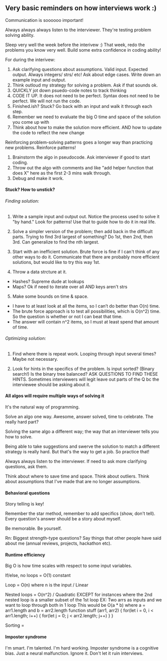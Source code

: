 
## Very basic reminders on how interviews work :) 

Communication is soooooo important! 

Always always always listen to the interviewer. They're testing problem solving ability. 

Sleep very well the week before the interivew :) 
That week, redo the problems you know very well. Build some extra confidence in coding ability! 


For during the interivew:
1. Ask clarifying questions about assumptions. Valid input. Expected output. Always integers/ strs/ etc! Ask about edge cases. Write down an example input and output. 
2. Think outloud my strategy for solving a problem. Ask if that sounds ok. 
3. QUICKLY jot down psuedo-code notes to track thinking 
4. CODE IT UP. It does not need to be perfect. Syntax does not need to be perfect. We will not run the code. 
5. Finished.ish? Stuck? Go back with an input and walk it through each step. 
6. Remember we need to evaluate the big O time and space of the solution you come up with 
7. Think about how to make the solution more efficient. AND how to update the code to reflect the new change


Reinforcing problem-solving patterns goes a longer way than practicing new problems. Reinforce patterns!
1. Brainstorm the algo in pseudocode. Ask interviewer if good to start coding. 
2. Throw out the algo with comments and like "add helper function that does X" here as the first 2-3 mins walk through.
3. Debug and make it work. 

#### Stuck? How to unstick? 

###### Finding solution:

1. Write a sample input and output out. Notice the process used to solve it "by hand." Look for patterns! 
Use that to guide how to do it in real life.

2. Solve a simpler version of the problem; then add back in the difficult parts. Trying to find 3rd largest of something? Do 1st, then 2nd, then 3rd. Can generalize to find the nth largest. 

3. Start with an inefficient solution. Brute force is fine if I can't think of any other ways to do it. Communicate that there are 
probably more efficient solutions, but would like to try this way 1st. 

4. Throw a data strcture at it. 
- Hashes? Supreme dude at lookups
- Maps? Ok if need to iterate over all AND keys aren't strs

5. Make some bounds on time & space.
- I have to at least look at all the items, so I can’t do better than O(n) time.
- The brute force approach is to test all possibilities, which is O(n^2) time. So the question is whether or not I can beat that time.
- The answer will contain n^2 items, so I must at least spend that amount of time.


###### Optimizing solution:

1. Find where there is repeat work. Looping through input several times? Maybe not necessary. 

2. Look for hints in the specifics of the problem. Is input sorted? (Binary search!) Is the binary tree balanced? 
ASK QUESTIONS TO FIND THESE HINTS. Sometimes interviewers will legit leave out parts of the Q bc the interviewee should be asking about it.


#### All algos will require multiple ways of solving it 

It's the natural way of programming. 

Solve an algo one way. Awesome, answer solved, time to celebrate. The really hard part? 

Solving the same algo a different way; the way that an interviewer tells you how to solve. 

Being able to take suggestions and swerve the solution to match a different strategy is really hard. But that's the way to get a job.
So practice that! 

Always always listen to the interviewer. If need to ask more clarifying questions, ask them. 

Think about where to save time and space. Think about outliers. Think about assumptions that I've made that are no longer assumptions. 

#### Behavioral questions

Story telling is key! 

Remember the star method, remember to add specifics (show, don't tell). Every question's answer should be a story about myself. 

Be memorable. Be yourself. 

Rn: Biggest strength-type questions? Say things that other people have said about me (annual reviews, projects, hackathon etc). 


#### Runtime efficiency 

Big O is how time scales with respect to some input variables. 

If/else, no loops = O(1) constant 

Loop = O(n) where n is the input / Linear

Nested loops = O(n^2) / Quadratic 
    EXCEPT for instances where the 2nd nested loop is a smaller subset of the 1st loop
    EX: Two arrs as inputs and we want to loop through both in 1 loop
    This would be O(a * b) where a = arr1.length and b = arr2.length 
        function stuff (arr1, arr2) {
            for(let i = 0, i < arr1.length; i++) {
                for(let j = 0; j < arr2.length; j++)
            }
        }

Sorting = 


#### Imposter syndrome 

I'm smart. I'm talented. I'm hard working. Imposter syndrome is a cognitive bias. Just a neural malfunction. Ignore it. Don't let it ruin interviews. 

